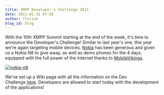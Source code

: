 ```yaml
---
title: XMPP Developer's Challenge 2011
date: 2011-01-31 07:50
author: florian
blog_id: blog
---
```


With the 10th XMPP Summit starting at the end of the week, it's time to announce the Developer's Challenge! Similar to last year's one, this year we're again targeting mobile devices. [Nokia](http://www.nokia.com) has been generous and given us a Nokia N8 to give away, as well as demo phones for the 4 days, equipped with the full power of the Internet thanks to [MobileVikings](http://www.mobilevikings.com).

[![](http://xmpp.org/wp-content/uploads/2011/01/nokia-n8.png "nokia-n8")](http://xmpp.org/2011/01/xmpp-developers-challenge-2011/nokia-n8/)

We've set up a Wiki page with all the information on the Dev Challenge [here](http://wiki.xmpp.org/web/XMPP_Summit_10_Dev_Challenge). Developers are allowed to start today with the development of the applications!
